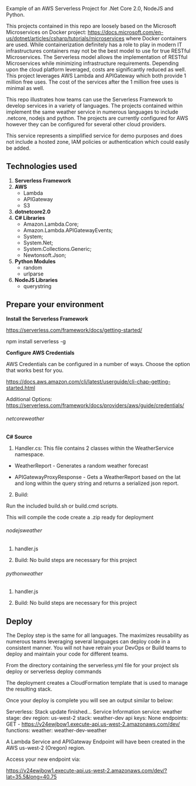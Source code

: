 Example of an AWS Serverless Project for .Net Core 2.0, NodeJS and Python.  

This projects contained in this repo are loosely based on the Microsoft Microservices on Docker project: https://docs.microsoft.com/en-us/dotnet/articles/csharp/tutorials/microservices where Docker containers are used.    While containerization definitely has a role to play in modern IT infrastructures containers may not be the best model to use for true RESTful Microservices.   The Serverless model allows the implementation of RESTful Microservices while minimizing infrastructure requirements.   Depending upon the cloud platform leveraged, costs are significantly reduced as well.   This project leverages AWS Lambda and APIGateway which both provide 1 million free uses.  The cost of the services after the 1 million free uses is minimal as well.  

This repo illustrates how teams can use the Serverless Framework to develop services in a variety of languages.   The projects contained within implement the same weather service in numerous languages to include .netcore, nodejs and python.  The projects are currently configured for AWS however they can be configured for several other cloud providers. 


This service represents a simplified service for demo purposes and does not include a hosted zone, IAM policies or authentication which could easily be added.  



## Technologies used

 1. **Serverless Framework**
 2. **AWS** 
      - Lambda
      - APIGateway
      - S3
 3. **dotnetcore2.0**
 4. **C# Libraries** 
     - Amazon.Lambda.Core;
     - Amazon.Lambda.APIGatewayEvents;
     - System;
     - System.Net;
     - System.Collections.Generic;
     - Newtonsoft.Json;
 5. **Python Modules** 
     - random
     - urlparse
 6. **NodeJS Libraries**
     - querystring


## Prepare your environment


**Install the Serverless Framework**

https://serverless.com/framework/docs/getting-started/

npm install serverless -g


**Configure AWS Credentials**

AWS Credentials can be configured in a number of ways.   Choose the option that works best for you. 

https://docs.aws.amazon.com/cli/latest/userguide/cli-chap-getting-started.html

Additional Options:
https://serverless.com/framework/docs/providers/aws/guide/credentials/


###### netcoreweather

**C# Source** 

1. Handler.cs: This file contains 2 classes within the WeatherService namespace. 

  - WeatherReport  -   Generates a random weather forecast 

  - APIGatewayProxyResponse  -  Gets a WeatherReport based on the lat and long within the query string and returns a serialized json report. 

2. Build:

Run the included build.sh or build.cmd scripts.

This will compile the code create a .zip ready for deployment


###### nodejsweather

1.  handler.js  

2. Build:    No build steps are necessary for this project


###### pythonweather

1.  handler.js  

2. Build:    No build steps are necessary for this project






## Deploy

The Deploy step is the same for all languages.   The maximizes reusability as numerous teams leveraging several languages can deploy code in a consistent manner.   You will not have retrain your DevOps or Build teams to deploy and maintain your code for different teams. 

   From the directory containing the serverless.yml file for your project sls deploy or serverless deploy commands
   
   The deployment creates a CloudFormation template that is used to manage the resulting stack. 

Once your deploy is complete you will see an output similar to below:

Serverless: Stack update finished...
Service Information
service: weather
stage: dev
region: us-west-2
stack: weather-dev
api keys:
  None
endpoints:
  GET - https://v24ewjbow1.execute-api.us-west-2.amazonaws.com/dev/
functions:
  weather: weather-dev-weather


A Lambda Service and APIGateway Endpoint will have been created in the AWS us-west-2 (Oregon) region.  

Access your new endpoint via:  

https://v24ewjbow1.execute-api.us-west-2.amazonaws.com/dev/?lat=35.5&long=40.75
